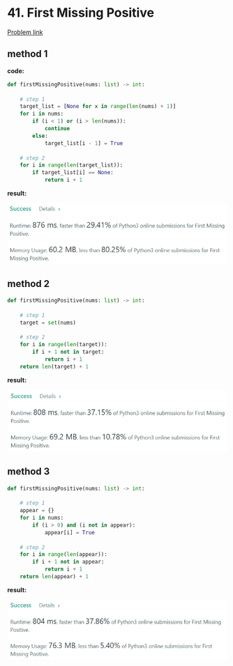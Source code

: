 # 41. First Missing Positive

[Problem link](https://leetcode.com/problems/first-missing-positive/submissions/)

## method 1

**code:**

```python
def firstMissingPositive(nums: list) -> int:

    # step 1
    target_list = [None for x in range(len(nums) + 1)]
    for i in nums:
        if (i < 1) or (i > len(nums)):
            continue
        else:
            target_list[i - 1] = True

    # step 2
    for i in range(len(target_list)):
        if target_list[i] == None:
            return i + 1
```

**result:**

![method 1 result](./pics/m1.png)

## method 2

```python
def firstMissingPositive(nums: list) -> int:

    # step 1
    target = set(nums)

    # step 2
    for i in range(len(target)):
        if i + 1 not in target:
            return i + 1
    return len(target) + 1
```

**result:**

![method 2 result](./pics/m2.png)

## method 3

```python
def firstMissingPositive(nums: list) -> int:

    # step 1
    appear = {}
    for i in nums:
        if (i > 0) and (i not in appear):
            appear[i] = True

    # step 2
    for i in range(len(appear)):
        if i + 1 not in appear:
            return i + 1
    return len(appear) + 1
```

**result:**

![method 3 result](./pics/m3.png)